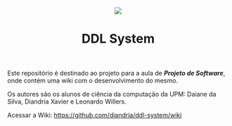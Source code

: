<div align="center">
  <img src="https://i.pinimg.com/originals/b0/1d/b0/b01db07a2e196a4cee5cb18a0c1a86c6.png" />
  <h1>DDL System</h1>
</div>
<br><br>
Este repositório é destinado ao projeto para a aula de <i><b>Projeto de Software</b></i>, onde contém uma wiki com o desenvolvimento do mesmo.

Os autores são os alunos de ciência da computação da UPM: Daiane da Silva, Diandria Xavier e Leonardo Willers.

Acessar a Wiki: https://github.com/diandria/ddl-system/wiki
